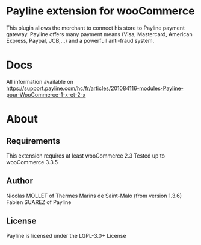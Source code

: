 Payline extension for wooCommerce
====================================

This plugin allows the merchant to connect his store to Payline payment gateway.
Payline offers many payment means (Visa, Mastercard, American Express, Paypal, JCB,...) and a powerfull anti-fraud system.

Docs
====

All information available on https://support.payline.com/hc/fr/articles/201084116-modules-Payline-pour-WooCommerce-1-x-et-2-x


About
=====

Requirements
------------

This extension requires at least wooCommerce 2.3
Tested up to wooCommerce 3.3.5


Author
------
Nicolas MOLLET of Thermes Marins de Saint-Malo (from version 1.3.6)
Fabien SUAREZ of Payline

License
-------

Payline is licensed under the LGPL-3.0+ License
